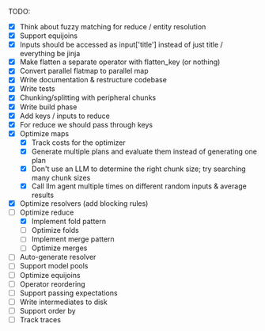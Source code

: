 TODO:

- [x] Think about fuzzy matching for reduce / entity resolution
- [x] Support equijoins
- [x] Inputs should be accessed as input['title'] instead of just title / everything be jinja
- [x] Make flatten a separate operator with flatten_key (or nothing)
- [x] Convert parallel flatmap to parallel map
- [x] Write documentation & restructure codebase
- [x] Write tests
- [x] Chunking/splitting with peripheral chunks
- [x] Write build phase
- [x] Add keys / inputs to reduce
- [x] For reduce we should pass through keys
- [x] Optimize maps
  - [x] Track costs for the optimizer
  - [x] Generate multiple plans and evaluate them instead of generating one plan
  - [x] Don't use an LLM to determine the right chunk size; try searching many chunk sizes
  - [x] Call llm agent multiple times on different random inputs & average results
- [x] Optimize resolvers (add blocking rules)
- [ ] Optimize reduce
  - [x] Implement fold pattern
  - [ ] Optimize folds
  - [ ] Implement merge pattern
  - [ ] Optimize merges
- [ ] Auto-generate resolver
- [ ] Support model pools
- [ ] Optimize equijoins
- [ ] Operator reordering
- [ ] Support passing expectations
- [ ] Write intermediates to disk
- [ ] Support order by
- [ ] Track traces
